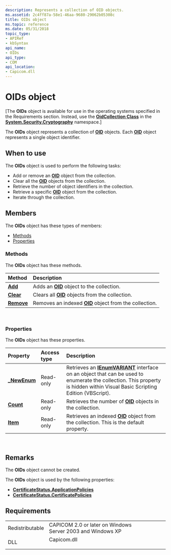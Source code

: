 ```yaml
---
description: Represents a collection of OID objects.
ms.assetid: 2c4ff87a-58e1-46aa-9680-29062b05308c
title: OIDs object
ms.topic: reference
ms.date: 05/31/2018
topic_type:
- APIRef
- kbSyntax
api_name:
- OIDs
api_type:
- COM
api_location:
- Capicom.dll
---
```


# OIDs object

\[The **OIDs** object is available for use in the operating systems specified in the Requirements section. Instead, use the [**OidCollection Class**](/dotnet/api/system.security.cryptography.oidcollection?view=netcore-3.1) in the [**System.Security.Cryptography**](/dotnet/api/system.security.cryptography?view=dotnet-plat-ext-3.1&preserve-view=true) namespace.\]

The **OIDs** object represents a collection of [**OID**](oid.md) objects. Each [**OID**](oid.md) object represents a single object identifier.

## When to use

The **OIDs** object is used to perform the following tasks:

-   Add or remove an [**OID**](oid.md) object from the collection.
-   Clear all the [**OID**](oid.md) objects from the collection.
-   Retrieve the number of object identifiers in the collection.
-   Retrieve a specific [**OID**](oid.md) object from the collection.
-   Iterate through the collection.

## Members

The **OIDs** object has these types of members:

-   [Methods](#methods)
-   [Properties](#properties)

### Methods

The **OIDs** object has these methods.



| Method                        | Description                                                                  |
|:------------------------------|:-----------------------------------------------------------------------------|
| [**Add**](oids-add.md)       | Adds an [**OID**](oid.md) object to the collection.<br/>              |
| [**Clear**](oids-clear.md)   | Clears all [**OID**](oid.md) objects from the collection.<br/>        |
| [**Remove**](oids-remove.md) | Removes an indexed [**OID**](oid.md) object from the collection.<br/> |



 

### Properties

The **OIDs** object has these properties.



| Property                                     | Access type          | Description                                                                                                                                                                                                                     |
|:---------------------------------------------|:---------------------|:--------------------------------------------------------------------------------------------------------------------------------------------------------------------------------------------------------------------------------|
| [**\_NewEnum**](oids-newenum.md)<br/> | Read-only<br/> | Retrieves an [**IEnumVARIANT**](/windows/win32/api/oaidl/nn-oaidl-ienumvariant) interface on an object that can be used to enumerate the collection. This property is hidden within Visual Basic Scripting Edition (VBScript).<br/> |
| [**Count**](oids-count.md)<br/>       | Read-only<br/> | Retrieves the number of [**OID**](oid.md) objects in the collection.<br/>                                                                                                                                                |
| [**Item**](oids-item.md)<br/>         | Read-only<br/> | Retrieves an indexed [**OID**](oid.md) object from the collection. This is the default property.<br/>                                                                                                                    |



 

## Remarks

The **OIDs** object cannot be created.

The **OIDs** object is used by the following properties:

-   [**CertificateStatus.ApplicationPolicies**](certificatestatus-applicationpolicies.md)
-   [**CertificateStatus.CertificatePolicies**](certificatestatus-certificatepolicies.md)

## Requirements



|                            |                                                                                        |
|----------------------------|----------------------------------------------------------------------------------------|
| Redistributable<br/> | CAPICOM 2.0 or later on Windows Server 2003 and Windows XP<br/>                  |
| DLL<br/>             | <dl> <dt>Capicom.dll</dt> </dl> |



 

 
